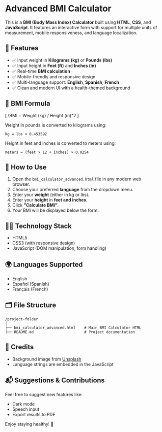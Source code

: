 # Advanced BMI Calculator

This is a **BMI (Body Mass Index) Calculator** built using **HTML**, **CSS**, and **JavaScript**. It features an interactive form with support for multiple units of measurement, mobile responsiveness, and language localization.

## 🔧 Features

- ✅ Input weight in **Kilograms (kg)** or **Pounds (lbs)**
- ✅ Input height in **Feet (ft)** and **Inches (in)**
- ✅ Real-time **BMI calculation**
- ✅ Mobile-friendly and responsive design
- ✅ Multi-language support: **English**, **Spanish**, **French**
- ✅ Clean and modern UI with a health-themed background

## 📐 BMI Formula

\[
\BMI = Weight (kg) / Height (m)^2
\]

Weight in pounds is converted to kilograms using:
```
kg = lbs × 0.453592
```

Height in feet and inches is converted to meters using:
```
meters = (feet × 12 + inches) × 0.0254
```

## 📲 How to Use

1. Open the `bmi_calculator_advanced.html` file in any modern web browser.
2. Choose your preferred **language** from the dropdown menu.
3. Enter your **weight** (either in kg or lbs).
4. Enter your **height** in **feet and inches**.
5. Click **"Calculate BMI"**.
6. Your BMI will be displayed below the form.

## 🧑‍💻 Technology Stack

- HTML5
- CSS3 (with responsive design)
- JavaScript (DOM manipulation, form handling)

## 🌍 Languages Supported

- English
- Español (Spanish)
- Français (French)

## 🗂 File Structure

```
/project-folder
│
├── bmi_calculator_advanced.html    # Main BMI Calculator HTML
├── README.md                       # Project documentation
```

## 📎 Credits

- Background image from [Unsplash](https://unsplash.com)
- Language strings are embedded in the JavaScript

## 📬 Suggestions & Contributions

Feel free to suggest new features like:
- Dark mode
- Speech input
- Export results to PDF

Enjoy staying healthy! 💪

